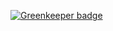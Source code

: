 
[![Greenkeeper badge](https://badges.greenkeeper.io/mauricedb/ng-2017-09-18.svg)](https://greenkeeper.io/)
